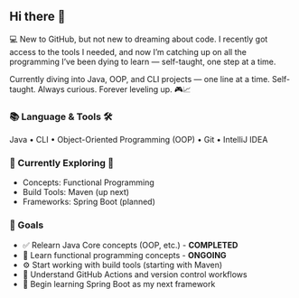## Hi there 👋

💻 New to GitHub, but not new to dreaming about code.
I recently got access to the tools I needed, and now I’m catching up on all the programming I’ve been dying to learn — self-taught, one step at a time.

Currently diving into Java, OOP, and CLI projects — one line at a time.
Self-taught. Always curious. Forever leveling up. 🎮📈

### 📚 Language & Tools 🛠️
Java • CLI • Object-Oriented Programming (OOP) • Git • IntelliJ IDEA

### 📖 Currently Exploring 🔎
 - Concepts: Functional Programming
 - Build Tools: Maven (up next)
 - Frameworks: Spring Boot (planned)


### 📌 Goals
  - ✅ Relearn Java Core concepts (OOP, etc.) - **COMPLETED**
  - 📘 Learn functional programming concepts - **ONGOING**
  - ⚙️ Start working with build tools (starting with Maven)
  - 🔄 Understand GitHub Actions and version control workflows
  - 🌱 Begin learning Spring Boot as my next framework
